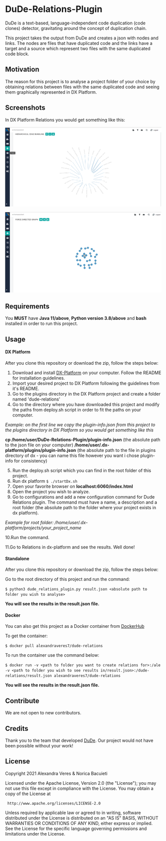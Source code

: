 # DuDe-Relations-Plugin

DuDe is a text-based, language-independent code duplication (code clones) detector, gravitating around the concept of duplication chain.

This project takes the output from DuDe and creates a json with nodes and links. The nodes are files that have duplicated code and the links have a target and a source which represent two files with the same duplicated code block.

<h2 >Motivation</h2>
The reason for this project is to analyse a project folder of your choice by obtaining relations between files with the same duplicated code and seeing them graphically represented in DX Platform.

<h2 >Screenshots</h2>
In DX Platform Relations you would get something like this:

![HIERARCHICAL EDGE BUNDLING](/graph1.png)

![FORCE DIRECTED GRAPH](/graph2.png)

<h2 >Requirements</h2>

You **MUST** have **Java 11/above**, **Python version 3.8/above** and **bash** installed in order to run this project.

<h2 >Usage</h2>

<h4 >DX Platform</h4>

After you clone this repository or download the zip, follow the steps below:

1. Download and install [DX-Platform](https://drive.google.com/file/d/1bC4ZJ_RVcGJezAHZ45AIF8UKAh3gG3NY/view) on your computer. Follow the README for installation guidelines.
2. Import your desired project to DX Platform following the guidelines from it's README.
3. Go to the plugins directory in the DX Platform project and create a folder named 'dude-relations'
4. Go to the directory where you have downloaded this project and modify the paths from deploy.sh script in order to fit the paths on your computer.

_Example: on the first line we copy the plugin-info.json from this project to the plugins directory in DX Platform so you would get something like this_

  **cp /home/user/DuDe-Relations-Plugin/plugin-info.json** (the absolute path to the json file on your computer) **/home/user/.dx-platform/plugins/plugin-info.json** (the absolute path to the file in plugins directory of dx - you can name this file however you want i chose plugin-info for consistency)
  
5. Run the deploy.sh script which you can find in the root folder of this project.
6. Run dx platform
`$ ./startDx.sh`
7. Open your favorite browser on **localhost:6060/index.html**
8. Open the project you wish to analyze.
9. Go to configurations and add a new configuration command for Dude Relations plugin. The command must have a name, a description and a root folder (the absolute path to the folder where your project exists in dx platform).

_Example for root folder: /home/user/.dx-platform/projects/your_project_name_

10.Run the command.

11.Go to Relations in dx-platform and see the results. Well done!

<h4 >Standalone</h4>

After you clone this repository or download the zip, follow the steps below:

Go to the root directory of this project and run the command:

`$ python3 dude_relations_plugin.py result.json <absolute path to folder you wish to analyse>`

**You will see the results in the result.json file.**

<h4 >Docker</h4>

You can also get this project as a Docker container from [DockerHub](https://hub.docker.com/r/alexandraveres7/dude-relations)

To get the container:

`$ docker pull alexandraveres7/dude-relations`

To run the container use the command below:

`$ docker run -v <path to folder you want to create relations for>:/ale -v <path to folder you wish to see results in/result.json>:/dude-relations/result.json alexandraveres7/dude-relations`

**You will see the results in the result.json file.**

<h2 >Contribute</h2>
We are not open to new contributors.

<h2 >Credits</h2>

Thank you to the team that developed [DuDe](https://wettel.github.io/dude.html). Our project would not have been possible without your work!


<h2 >License</h2>

 Copyright 2021 Alexandra Veres & Norica Bacuieti

 Licensed under the Apache License, Version 2.0 (the "License");
 you may not use this file except in compliance with the License.
 You may obtain a copy of the License at

     http://www.apache.org/licenses/LICENSE-2.0

 Unless required by applicable law or agreed to in writing, software
 distributed under the License is distributed on an "AS IS" BASIS,
 WITHOUT WARRANTIES OR CONDITIONS OF ANY KIND, either express or implied.
 See the License for the specific language governing permissions and
 limitations under the License.
